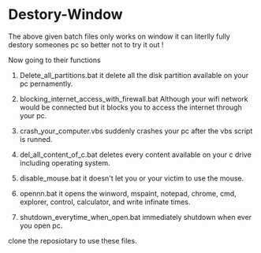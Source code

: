 # Destory-Window
The above given batch files only works on window it can literlly fully destory someones pc so better not to try it out !

Now going to their functions 
1. Delete_all_partitions.bat
   it delete all the disk partition available on your pc pernamently.

2. blocking_internet_access_with_firewall.bat
   Although your wifi network would be connected but it blocks you to access the internet through your pc.

3. crash_your_computer.vbs
   suddenly crashes your pc after the vbs script is runned.

4. del_all_content_of_c.bat
   deletes every content available on your c drive including operating system.

5. disable_mouse.bat
   it doesn't let you or your victim to use the mouse.

6. opennn.bat
   it opens the winword, mspaint, notepad, chrome, cmd, explorer, control, calculator, and write infinate times.

7. shutdown_everytime_when_open.bat
   immediately shutdown when ever you open pc.


clone the reposiotary to use these files.
